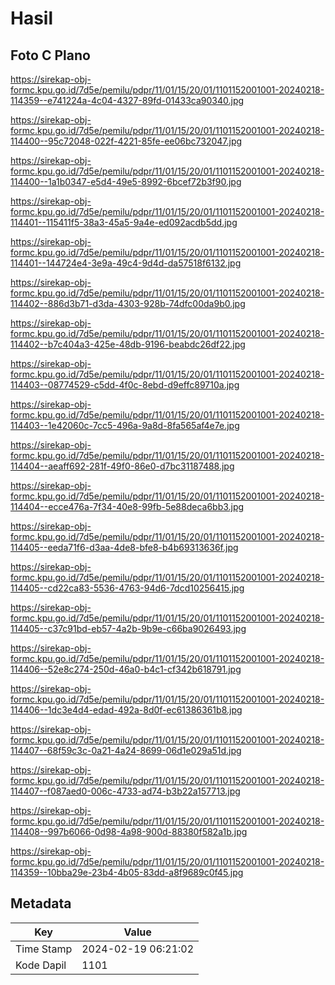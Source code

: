 # Hasil

## Foto C Plano

https://sirekap-obj-formc.kpu.go.id/7d5e/pemilu/pdpr/11/01/15/20/01/1101152001001-20240218-114359--e741224a-4c04-4327-89fd-01433ca90340.jpg

https://sirekap-obj-formc.kpu.go.id/7d5e/pemilu/pdpr/11/01/15/20/01/1101152001001-20240218-114400--95c72048-022f-4221-85fe-ee06bc732047.jpg

https://sirekap-obj-formc.kpu.go.id/7d5e/pemilu/pdpr/11/01/15/20/01/1101152001001-20240218-114400--1a1b0347-e5d4-49e5-8992-6bcef72b3f90.jpg

https://sirekap-obj-formc.kpu.go.id/7d5e/pemilu/pdpr/11/01/15/20/01/1101152001001-20240218-114401--115411f5-38a3-45a5-9a4e-ed092acdb5dd.jpg

https://sirekap-obj-formc.kpu.go.id/7d5e/pemilu/pdpr/11/01/15/20/01/1101152001001-20240218-114401--144724e4-3e9a-49c4-9d4d-da57518f6132.jpg

https://sirekap-obj-formc.kpu.go.id/7d5e/pemilu/pdpr/11/01/15/20/01/1101152001001-20240218-114402--886d3b71-d3da-4303-928b-74dfc00da9b0.jpg

https://sirekap-obj-formc.kpu.go.id/7d5e/pemilu/pdpr/11/01/15/20/01/1101152001001-20240218-114402--b7c404a3-425e-48db-9196-beabdc26df22.jpg

https://sirekap-obj-formc.kpu.go.id/7d5e/pemilu/pdpr/11/01/15/20/01/1101152001001-20240218-114403--08774529-c5dd-4f0c-8ebd-d9effc89710a.jpg

https://sirekap-obj-formc.kpu.go.id/7d5e/pemilu/pdpr/11/01/15/20/01/1101152001001-20240218-114403--1e42060c-7cc5-496a-9a8d-8fa565af4e7e.jpg

https://sirekap-obj-formc.kpu.go.id/7d5e/pemilu/pdpr/11/01/15/20/01/1101152001001-20240218-114404--aeaff692-281f-49f0-86e0-d7bc31187488.jpg

https://sirekap-obj-formc.kpu.go.id/7d5e/pemilu/pdpr/11/01/15/20/01/1101152001001-20240218-114404--ecce476a-7f34-40e8-99fb-5e88deca6bb3.jpg

https://sirekap-obj-formc.kpu.go.id/7d5e/pemilu/pdpr/11/01/15/20/01/1101152001001-20240218-114405--eeda71f6-d3aa-4de8-bfe8-b4b69313636f.jpg

https://sirekap-obj-formc.kpu.go.id/7d5e/pemilu/pdpr/11/01/15/20/01/1101152001001-20240218-114405--cd22ca83-5536-4763-94d6-7dcd10256415.jpg

https://sirekap-obj-formc.kpu.go.id/7d5e/pemilu/pdpr/11/01/15/20/01/1101152001001-20240218-114405--c37c91bd-eb57-4a2b-9b9e-c66ba9026493.jpg

https://sirekap-obj-formc.kpu.go.id/7d5e/pemilu/pdpr/11/01/15/20/01/1101152001001-20240218-114406--52e8c274-250d-46a0-b4c1-cf342b618791.jpg

https://sirekap-obj-formc.kpu.go.id/7d5e/pemilu/pdpr/11/01/15/20/01/1101152001001-20240218-114406--1dc3e4d4-edad-492a-8d0f-ec61386361b8.jpg

https://sirekap-obj-formc.kpu.go.id/7d5e/pemilu/pdpr/11/01/15/20/01/1101152001001-20240218-114407--68f59c3c-0a21-4a24-8699-06d1e029a51d.jpg

https://sirekap-obj-formc.kpu.go.id/7d5e/pemilu/pdpr/11/01/15/20/01/1101152001001-20240218-114407--f087aed0-006c-4733-ad74-b3b22a157713.jpg

https://sirekap-obj-formc.kpu.go.id/7d5e/pemilu/pdpr/11/01/15/20/01/1101152001001-20240218-114408--997b6066-0d98-4a98-900d-88380f582a1b.jpg

https://sirekap-obj-formc.kpu.go.id/7d5e/pemilu/pdpr/11/01/15/20/01/1101152001001-20240218-114359--10bba29e-23b4-4b05-83dd-a8f9689c0f45.jpg


## Metadata

| Key        | Value               |
| ---------- | ------------------- |
| Time Stamp | 2024-02-19 06:21:02 |
| Kode Dapil | 1101                |



